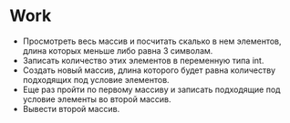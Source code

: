 # Work
* Просмотреть весь массив и посчитать скалько в нем элементов, длина которых меньше либо равна 3 символам.
* Записать количество этих элементов в переменную типа int.
* Создать новый массив, длина которого будет равна количеству подходящих под условие элементов.
* Еще раз пройти по первому массиву и записать подходящие под условие элементы во второй массив.
* Вывести второй массив.
